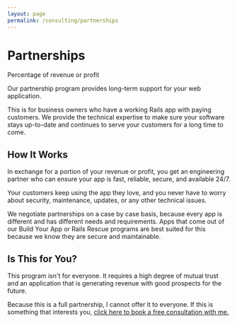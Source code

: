 ```yaml
---
layout: page
permalink: /consulting/partnerships
---
```


# Partnerships

Percentage of revenue or profit

Our partnership program provides long-term support for your web application.

This is for business owners who
have a working Rails app with paying customers. We provide the technical
expertise to make sure your software stays up-to-date and continues to serve
your customers for a long time to come.

## How It Works

In exchange for a portion of your revenue or profit, you get an engineering
partner who can ensure your app is fast, reliable, secure, and available 24/7.

Your customers keep using the app they love, and you never have to worry about
security, maintenance, updates, or any other technical issues.

We negotiate partnerships on a case by case basis, because every app
is different and has different needs and requirements. Apps that come out of our
Build Your App or Rails Rescue programs are best suited for this because we know
they are secure and maintainable.

## Is This for You?

This program isn't for everyone. It requires a high degree of mutual trust
and an application that is generating revenue
with good prospects for the future.

Because this is a full partnership, I cannot offer it to everyone. If this is
something that interests you, [click here to book a free consultation with
me.](https://app.harmonizely.com/damien/partnership)

